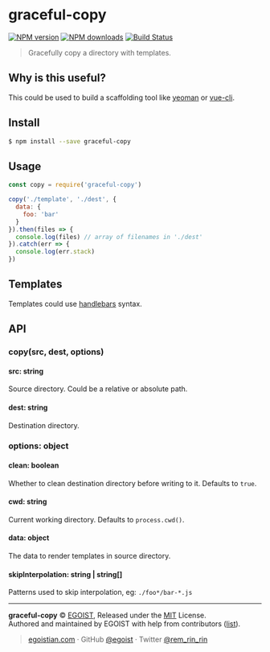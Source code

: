 # graceful-copy

[![NPM version](https://img.shields.io/npm/v/graceful-copy.svg?style=flat-square)](https://npmjs.com/package/graceful-copy) [![NPM downloads](https://img.shields.io/npm/dm/graceful-copy.svg?style=flat-square)](https://npmjs.com/package/graceful-copy) [![Build Status](https://img.shields.io/circleci/project/egoist/graceful-copy/master.svg?style=flat-square)](https://circleci.com/gh/egoist/graceful-copy)

> Gracefully copy a directory with templates.

## Why is this useful?

This could be used to build a scaffolding tool like [yeoman](https://github.com/yeoman/yeoman) or [vue-cli](https://github.com/vuejs/vue-cli).

## Install

```bash
$ npm install --save graceful-copy
```

## Usage

```js
const copy = require('graceful-copy')

copy('./template', './dest', {
  data: {
    foo: 'bar'
  }
}).then(files => {
  console.log(files) // array of filenames in './dest'
}).catch(err => {
  console.log(err.stack)
})
```

## Templates

Templates could use [handlebars](http://handlebarsjs.com/) syntax.

## API

### copy(src, dest, options)

#### src: string

Source directory. Could be a relative or absolute path.

#### dest: string

Destination directory.

### options: object

#### clean: boolean

Whether to clean destination directory before writing to it. Defaults to `true`.

#### cwd: string

Current working directory. Defaults to `process.cwd()`.

#### data: object

The data to render templates in source directory.

#### skipInterpolation: string | string[]

Patterns used to skip interpolation, eg: `./foo*/bar-*.js`

---

**graceful-copy** © [EGOIST](https://github.com/egoist), Released under the [MIT](https://egoist.mit-license.org/) License.<br>
Authored and maintained by EGOIST with help from contributors ([list](https://github.com/egoist/graceful-copy/contributors)).

> [egoistian.com](https://egoistian.com) · GitHub [@egoist](https://github.com/egoist) · Twitter [@rem_rin_rin](https://twitter.com/rem_rin_rin)
